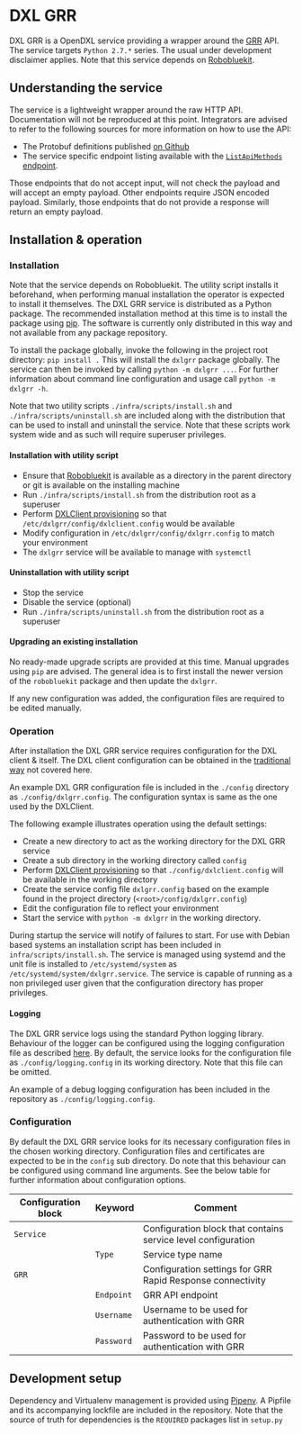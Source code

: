 # DXL GRR

DXL GRR is a OpenDXL service providing a wrapper around the [GRR](https://github.com/google/grr) API. The service targets `Python 2.7.*` series. The usual under development disclaimer applies.
Note that this service depends on [Robobluekit](https://github.com/ccdcoe/roboblue/tree/master/robobluekit).

## Understanding the service

The service is a lightweight wrapper around the raw HTTP API. Documentation will not be reproduced at this point. Integrators are advised to refer to the following sources for more information on how to use the API:  

* The Protobuf definitions published [on Github](https://github.com/google/grr/tree/master/grr/proto/grr_response_proto)
* The service specific endpoint listing available with the [`ListApiMethods` endpoint](https://github.com/google/grr/blob/38fb9f91937896e063ae7cd301dc46bdabced7d0/grr/server/grr_response_server/gui/api_call_router.py#L1283).

Those endpoints that do not accept input, will not check the payload and will accept an empty payload. Other endpoints
require JSON encoded payload. Similarly, those endpoints that do not provide a response will return an empty payload.

## Installation & operation

### Installation

Note that the service depends on Robobluekit. The utility script installs it beforehand, when performing manual installation 
the operator is expected to install it themselves.
The DXL GRR service is distributed as a Python package. The recommended installation method at this time is to install the package using [pip](https://pip.pypa.io/en/stable/). The software is currently only distributed in this way and not available from any package repository.

To install the package globally, invoke the following in the project root directory: `pip install .` This will install the `dxlgrr` package globally. The service can then be invoked by calling `python -m dxlgrr ...`. For further information about command line configuration and usage call `python -m dxlgrr -h`.

Note that two utility scripts `./infra/scripts/install.sh` and `./infra/scripts/uninstall.sh` are included along with the distribution that can be used to install and uninstall the service. Note that these scripts work system wide and as such will require superuser privileges.

#### Installation with utility script

* Ensure that [Robobluekit](https://github.com/ccdcoe/roboblue/tree/master/robobluekit) is available as a directory in the parent directory or git is available on the installing machine
* Run `./infra/scripts/install.sh` from the distribution root as a superuser
* Perform [DXLClient provisioning](https://opendxl.github.io/opendxl-client-python/pydoc/provisioningoverview.html) so that `/etc/dxlgrr/config/dxlclient.config` would be available
* Modify configuration in `/etc/dxlgrr/config/dxlgrr.config` to match your environment
* The `dxlgrr` service will be available to manage with `systemctl`

#### Uninstallation with utility script

* Stop the service
* Disable the service (optional)
* Run `./infra/scripts/uninstall.sh` from the distribution root as a superuser

#### Upgrading an existing installation

No ready-made upgrade scripts are provided at this time. Manual upgrades using `pip` are advised. The general idea is to
first install the newer version of the `robobluekit` package and then update the `dxlgrr`.

If any new configuration was added, the configuration files are required to be edited manually.

### Operation

After installation the DXL GRR service requires configuration for the DXL client & itself. The DXL client configuration can be obtained in the [traditional way](https://opendxl.github.io/opendxl-client-python/pydoc/provisioningoverview.html) not covered here.  

An example DXL GRR configuration file is included in the `./config` directory as `./config/dxlgrr.config`. The configuration syntax is same as the one used by the DXLClient.

The following example illustrates operation using the default settings:

* Create a new directory to act as the working directory for the DXL GRR service
* Create a sub directory in the working directory called `config`
* Perform [DXLClient provisioning](https://opendxl.github.io/opendxl-client-python/pydoc/provisioningoverview.html) so that `./config/dxlclient.config` will be available in the working directory
* Create the service config file `dxlgrr.config` based on the example found in the project directory (`<root>/config/dxlgrr.config`)
* Edit the configuration file to reflect your environment
* Start the service with `python -m dxlgrr` in the working directory.

During startup the service will notify of failures to start. For use with Debian based systems an installation script has been included in `infra/scripts/install.sh`. The service is managed using systemd and the unit file is installed to `/etc/systemd/system` as `/etc/systemd/system/dxlgrr.service`.
The service is capable of running as a non privileged user given that the configuration directory has proper privileges.


#### Logging

The DXL GRR service logs using the standard Python logging library. Behaviour of the logger can be configured using
the logging configuration file as described [here](https://docs.python.org/2/library/logging.config.html#configuration-file-format).
By default, the service looks for the configuration file as `./config/logging.config` in its working directory. Note
that this file can be omitted.

An example of a debug logging configuration has been included in the repository as `./config/logging.config`.

### Configuration

By default the DXL GRR service looks for its necessary configuration files in the chosen working directory. Configuration files and certificates are expected to be in the `config` sub directory. Do note that this behaviour can be configured using command line arguments. See the below table for further information about configuration options.

Configuration block     | Keyword               | Comment
------------------------|-----------------------|---------
`Service`			    | 					    | Configuration block that contains service level configuration
						| `Type` 	            | Service type name
`GRR`		            |					    | Configuration settings for GRR Rapid Response connectivity
		      	 	    | `Endpoint`			| GRR API endpoint
						| `Username`			| Username to be used for authentication with GRR
						| `Password`			| Password to be used for authentication with GRR

## Development setup

Dependency and Virtualenv management is provided using [Pipenv](https://pipenv.readthedocs.io/en/latest/).
A Pipfile and its accompanying lockfile are included in the repository. Note that the source of truth for dependencies is the `REQUIRED` packages list in `setup.py`
